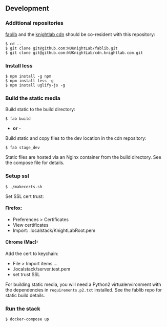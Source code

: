 

## Development


### Additional repositories

[fablib](https://github.com/NUKnightLab/fablib) and the
[knightlab cdn](https://github.com/NUKnightLab/cdn.knightlab.com) should be
co-resident with this repository:

```
$ cd ..
$ git clone git@github.com:NUKnightLab/fablib.git
$ git clone git@github.com:NUKnightLab/cdn.knightlab.com.git
```

### Install less

```
$ npm install -g npm
$ npm install less -g
$ npm install uglify-js -g 
```

### Build the static media

Build static to the build directory:

```
$ fab build
```

- **or** -

Build static and copy files to the dev location in the cdn repository:

```
$ fab stage_dev
```

Static files are hosted via an Nginx container from the build directory. See
the compose file for details.

### Setup ssl

```
$ ./makecerts.sh
```

Set SSL cert trust:

#### Firefox:

 * Preferences > Certificates
 * View certificates
 * Import: .localstack/KnightLabRoot.pem

#### Chrome (Mac):

Add the cert to keychain:

 * File > Import items ...
 * .localstack/server.test.pem
 * set trust SSL


For building static media, you will need a Python2 virtualenvironment with the
dependencies in `requirements.p2.txt` installed. See the fablib repo for static
build details.

### Run the stack

```
$ docker-compose up
```
